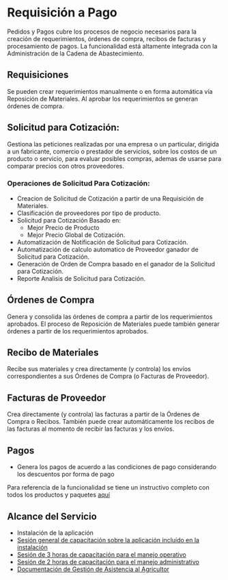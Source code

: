 # Requisición a Pago
Pedidos y Pagos cubre los procesos de negocio necesarios para la creación de requerimientos, órdenes de compra, recibos de facturas y procesamiento de pagos. La funcionalidad está altamente integrada con
la Administración de la Cadena de Abastecimiento.

## Requisiciones
Se pueden crear requerimientos manualmente o en forma automática vía Reposición de Materiales. Al aprobar los requerimientos se generan órdenes de compra.

## Solicitud para Cotización:
Gestiona las peticiones realizadas por una empresa o un particular, dirigida a un fabricante, comercio o prestador de servicios, sobre los costos de un producto o servicio, para evaluar posibles compras, ademas de usarse para comparar precios con otros proveedores. 

### Operaciones de Solicitud Para Cotización:
- Creacion de Solicitud de Cotización a partir de una Requisición de Materiales.
- Clasificación de proveedores por tipo de producto.
- Solicitud para Cotización Basado en:
  - Mejor Precio de Producto 
  - Mejor Precio Global de Cotización.
- Automatización de Notificación de Solicitud para Cotización.
- Automatización de calculo automatico de Proveedor ganador de Solicitud para Cotización.
- Generación de Orden de Compra basado en el ganador de la Solicitud para Cotización.
- Reporte Analisis de Solicitud para Cotización.

## Órdenes de Compra
Genera y consolida las órdenes de compra a partir de los requerimientos aprobados. El proceso de Reposición de Materiales puede también generar órdenes a partir de los requerimientos aprobados.

## Recibo de Materiales
Recibe sus materiales y crea directamente (y controla) los envíos correspondientes a sus Órdenes de Compra (o Facturas de Proveedor).

## Facturas de Proveedor
Crea directamente (y controla) las facturas a partir de la Órdenes de Compra o Recibos. También puede crear automáticamente los recibos de las facturas al momento de recibir las facturas y los envíos.

## Pagos
- Genera los pagos de acuerdo a las condiciones de pago considerando los descuentos por forma de pago

Para referencia de la funcionalidad se tiene un instructivo completo con todos los productos y paquetes [aquí](https://docs.erpya.com/adempiere/requisition-to-invoice/index.html)

## Alcance del Servicio
- Instalación de la aplicación
- [Sesión general de capacitación sobre la aplicación incluído en la instalación](../learning/training-session.md)
- [Sesión de 3 horas de capacitación para el manejo operativo](../learning/training-session.md)
- [Sesión de 2 horas de capacitación para el manejo administrativo](../learning/training-session.md)
- [Documentación de Gestión de Asistencia al Agricultor](https://docs.erpya.com/adempiere/material-management/index.html)
